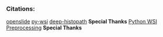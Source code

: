 ### Citations:

[openslide](https://openslide.org/)
[py-wsi](https://github.com/ysbecca/py-wsi)
[deep-histopath](https://github.com/CODAIT/deep-histopath) **Special Thanks**
[Python WSI Preprocessing](https://github.com/deroneriksson/python-wsi-preprocessing) **Special Thanks**
